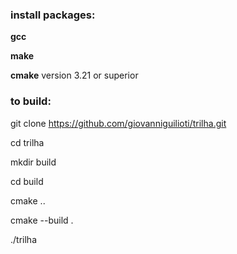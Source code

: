 ### install packages:  

**gcc**  

**make**  

**cmake** version 3.21 or superior  


### to build:  

git clone https://github.com/giovanniguilioti/trilha.git  

cd trilha  

mkdir build  

cd build  

cmake ..  

cmake --build .  

./trilha  
